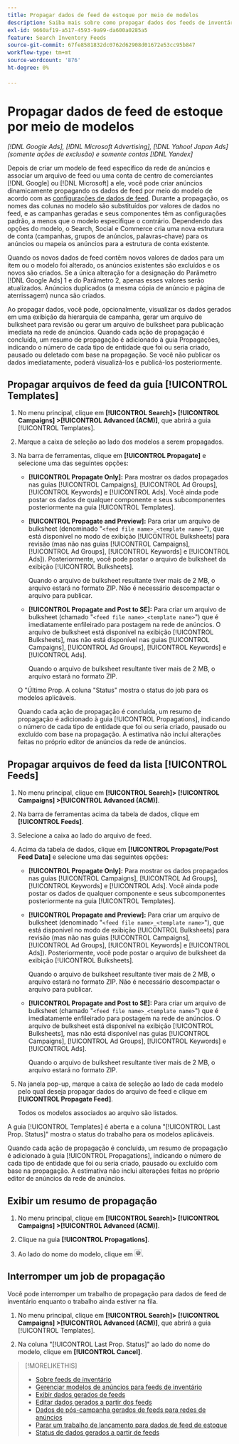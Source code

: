 ```yaml
---
title: Propagar dados de feed de estoque por meio de modelos
description: Saiba mais sobre como propagar dados dos feeds de inventário por meio de modelos de anúncios para gerenciar a estrutura da conta e fornecer anúncios dinâmicos.
exl-id: 9660af19-a517-4593-9a99-da600a0285a5
feature: Search Inventory Feeds
source-git-commit: 67fe8581832dc0762d62908d01672e53cc95b847
workflow-type: tm+mt
source-wordcount: '876'
ht-degree: 0%

---
```


# Propagar dados de feed de estoque por meio de modelos

*[!DNL Google Ads], [!DNL Microsoft Advertising], [!DNL Yahoo! Japan Ads] (somente ações de exclusão) e somente contas [!DNL Yandex]*

Depois de criar um modelo de feed específico da rede de anúncios e associar um arquivo de feed ou uma conta de centro de comerciantes [!DNL Google] ou [!DNL Microsoft] a ele, você pode criar anúncios dinamicamente propagando os dados de feed por meio do modelo de acordo com as [configurações de dados de feed](feed-settings-manage.md). Durante a propagação, os nomes das colunas no modelo são substituídos por valores de dados no feed, e as campanhas geradas e seus componentes têm as configurações padrão, a menos que o modelo especifique o contrário. Dependendo das opções do modelo, o Search, Social e Commerce cria uma nova estrutura de conta (campanhas, grupos de anúncios, palavras-chave) para os anúncios ou mapeia os anúncios para a estrutura de conta existente.

Quando os novos dados de feed contêm novos valores de dados para um item ou o modelo foi alterado, os anúncios existentes são excluídos e os novos são criados. Se a única alteração for a designação do Parâmetro [!DNL Google Ads] 1 e do Parâmetro 2, apenas esses valores serão atualizados. Anúncios duplicados (a mesma cópia de anúncio e página de aterrissagem) nunca são criados.

Ao propagar dados, você pode, opcionalmente, visualizar os dados gerados em uma exibição da hierarquia de campanha, gerar um arquivo de bulksheet para revisão ou gerar um arquivo de bulksheet para publicação imediata na rede de anúncios. Quando cada ação de propagação é concluída, um resumo de propagação é adicionado à guia Propagações, indicando o número de cada tipo de entidade que foi ou seria criado, pausado ou deletado com base na propagação. Se você não publicar os dados imediatamente, poderá visualizá-los e publicá-los posteriormente.

## Propagar arquivos de feed da guia [!UICONTROL Templates]

1. No menu principal, clique em **[!UICONTROL Search]> [!UICONTROL Campaigns] >[!UICONTROL Advanced (ACM)]**, que abrirá a guia [!UICONTROL Templates].

1. Marque a caixa de seleção ao lado dos modelos a serem propagados.

1. Na barra de ferramentas, clique em **[!UICONTROL Propagate]** e selecione uma das seguintes opções:

   * **[!UICONTROL Propagate Only]:** Para mostrar os dados propagados nas guias [!UICONTROL Campaigns], [!UICONTROL Ad Groups], [!UICONTROL Keywords] e [!UICONTROL Ads]. Você ainda pode postar os dados de qualquer componente e seus subcomponentes posteriormente na guia [!UICONTROL Templates].

   * **[!UICONTROL Propagate and Preview]:** Para criar um arquivo de bulksheet (denominado &quot;`<feed file name>_<template name>`&quot;), que está disponível no modo de exibição [!UICONTROL Bulksheets] para revisão (mas não nas guias [!UICONTROL Campaigns], [!UICONTROL Ad Groups], [!UICONTROL Keywords] e [!UICONTROL Ads]). Posteriormente, você pode postar o arquivo de bulksheet da exibição [!UICONTROL Bulksheets].

     Quando o arquivo de bulksheet resultante tiver mais de 2 MB, o arquivo estará no formato ZIP. Não é necessário descompactar o arquivo para publicar.

   * **[!UICONTROL Propagate and Post to SE]:** Para criar um arquivo de bulksheet (chamado &quot;`<feed file name>_<template name>`&quot;) que é imediatamente enfileirado para postagem na rede de anúncios. O arquivo de bulksheet está disponível na exibição [!UICONTROL Bulksheets], mas não está disponível nas guias [!UICONTROL Campaigns], [!UICONTROL Ad Groups], [!UICONTROL Keywords] e [!UICONTROL Ads].

     Quando o arquivo de bulksheet resultante tiver mais de 2 MB, o arquivo estará no formato ZIP.

   O &quot;Último Prop. A coluna &quot;Status&quot; mostra o status do job para os modelos aplicáveis.

   Quando cada ação de propagação é concluída, um resumo de propagação é adicionado à guia [!UICONTROL Propagations], indicando o número de cada tipo de entidade que foi ou seria criado, pausado ou excluído com base na propagação. A estimativa não inclui alterações feitas no próprio editor de anúncios da rede de anúncios.

## Propagar arquivos de feed da lista [!UICONTROL Feeds]

1. No menu principal, clique em **[!UICONTROL Search]> [!UICONTROL Campaigns] >[!UICONTROL Advanced (ACM)]**.

1. Na barra de ferramentas acima da tabela de dados, clique em **[!UICONTROL Feeds]**.

1. Selecione a caixa ao lado do arquivo de feed.

1. Acima da tabela de dados, clique em **[!UICONTROL Propagate/Post Feed Data]** e selecione uma das seguintes opções:

   * **[!UICONTROL Propagate Only]:** Para mostrar os dados propagados nas guias [!UICONTROL Campaigns], [!UICONTROL Ad Groups], [!UICONTROL Keywords] e [!UICONTROL Ads]. Você ainda pode postar os dados de qualquer componente e seus subcomponentes posteriormente na guia [!UICONTROL Templates].

   * **[!UICONTROL Propagate and Preview]:** Para criar um arquivo de bulksheet (denominado &quot;`<feed file name>_<template name>`&quot;), que está disponível no modo de exibição [!UICONTROL Bulksheets] para revisão (mas não nas guias [!UICONTROL Campaigns], [!UICONTROL Ad Groups], [!UICONTROL Keywords] e [!UICONTROL Ads]). Posteriormente, você pode postar o arquivo de bulksheet da exibição [!UICONTROL Bulksheets].

     Quando o arquivo de bulksheet resultante tiver mais de 2 MB, o arquivo estará no formato ZIP. Não é necessário descompactar o arquivo para publicar.

   * **[!UICONTROL Propagate and Post to SE]:** Para criar um arquivo de bulksheet (chamado &quot;`<feed file name>_<template name>`&quot;) que é imediatamente enfileirado para postagem na rede de anúncios. O arquivo de bulksheet está disponível na exibição [!UICONTROL Bulksheets], mas não está disponível nas guias [!UICONTROL Campaigns], [!UICONTROL Ad Groups], [!UICONTROL Keywords] e [!UICONTROL Ads].

     Quando o arquivo de bulksheet resultante tiver mais de 2 MB, o arquivo estará no formato ZIP.

1. Na janela pop-up, marque a caixa de seleção ao lado de cada modelo pelo qual deseja propagar dados do arquivo de feed e clique em **[!UICONTROL Propagate Feed]**.

   Todos os modelos associados ao arquivo são listados.

A guia [!UICONTROL Templates] é aberta e a coluna &quot;[!UICONTROL Last Prop. Status]&quot; mostra o status do trabalho para os modelos aplicáveis.

Quando cada ação de propagação é concluída, um resumo de propagação é adicionado à guia [!UICONTROL Propagations], indicando o número de cada tipo de entidade que foi ou seria criado, pausado ou excluído com base na propagação. A estimativa não inclui alterações feitas no próprio editor de anúncios da rede de anúncios.

## Exibir um resumo de propagação

1. No menu principal, clique em **[!UICONTROL Search]> [!UICONTROL Campaigns] >[!UICONTROL Advanced (ACM)]**.

1. Clique na guia **[!UICONTROL Propagations]**.

1. Ao lado do nome do modelo, clique em ![Ícone Exibir/editar configurações](/help/search-social-commerce/assets/settings.png "Ícone Exibir/editar configurações").

## Interromper um job de propagação

Você pode interromper um trabalho de propagação para dados de feed de inventário enquanto o trabalho ainda estiver na fila.

1. No menu principal, clique em **[!UICONTROL Search]> [!UICONTROL Campaigns] >[!UICONTROL Advanced (ACM)]**, que abrirá a guia [!UICONTROL Templates].

1. Na coluna &quot;[!UICONTROL Last Prop. Status]&quot; ao lado do nome do modelo, clique em **[!UICONTROL Cancel]**.

>[!MORELIKETHIS]
>
>* [Sobre feeds de inventário](inventory-feeds-about.md)
>* [Gerenciar modelos de anúncios para feeds de inventário](/help/search-social-commerce/campaign-management/inventory-feeds/ad-templates/ad-template-manage.md)
>* [Exibir dados gerados de feeds](propagated-data-view.md)
>* [Editar dados gerados a partir dos feeds](propagated-data-edit.md)
>* [Dados de pós-campanha gerados de feeds para redes de anúncios](propagated-data-post.md)
>* [Parar um trabalho de lançamento para dados de feed de estoque](stop-job.md)
>* [Status de dados gerados a partir de feeds](propagated-data-status.md)
